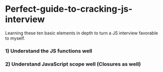 # Perfect-guide-to-cracking-js-interview

Learning these ten basic elements in depth to turn a JS interview favorable to myself.

### 1) Understand the JS functions well

### 2) Understand JavaScript scope well (Closures as well)
